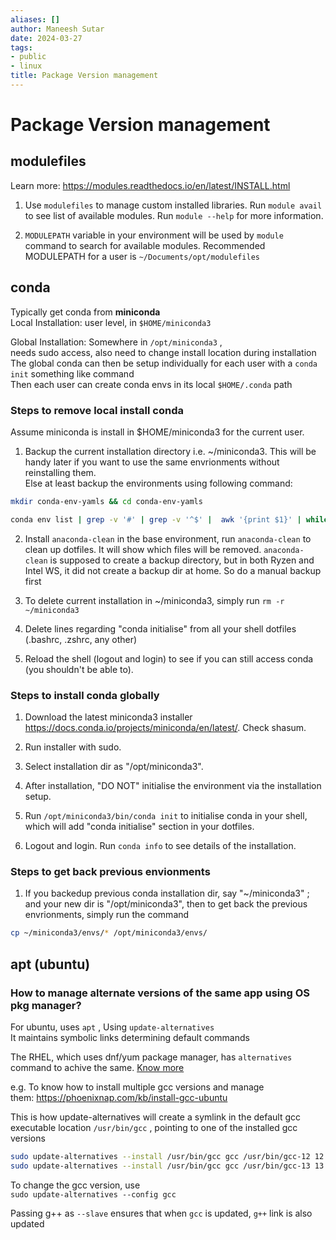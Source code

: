 ```yaml
---
aliases: []
author: Maneesh Sutar
date: 2024-03-27
tags:
- public
- linux
title: Package Version management
---
```


# Package Version management

## modulefiles

Learn more: <https://modules.readthedocs.io/en/latest/INSTALL.html>

1. Use `modulefiles` to manage custom installed libraries. Run `module avail` to see list of available modules. Run `module --help` for more information.

1. `MODULEPATH` variable in your environment will be used by `module` command to search for available modules. Recommended MODULEPATH for a user is `~/Documents/opt/modulefiles`

## conda

Typically get conda from **miniconda**  
Local Installation: user level, in `$HOME/miniconda3`

Global Installation: Somewhere in `/opt/miniconda3` ,  
needs sudo access, also need to change install location during installation  
The global conda can then be setup individually for each user with a `conda init` something like command  
Then each user can create conda envs in its local `$HOME/.conda` path

### Steps to remove local install conda

Assume miniconda is install in $HOME/miniconda3 for the current user.

1. Backup the current installation directory i.e. ~/miniconda3. This will be handy later if you want to use the same envrionments without reinstalling them.  
   Else at least backup the environments using following command:

````sh
mkdir conda-env-yamls && cd conda-env-yamls

conda env list | grep -v '#' | grep -v '^$' |  awk '{print $1}' | while read -r env_name ; do conda env export -n ${env_name} > ${env_name}-env.yaml ; done
````

2. Install `anaconda-clean` in the base environment, run `anaconda-clean` to clean up dotfiles. It will show which files will be removed. `anaconda-clean` is supposed to create a backup directory, but in both Ryzen and Intel WS, it did not create a backup dir at home. So do a manual backup first

2. To delete current installation in ~/miniconda3, simply run `rm -r ~/miniconda3`

2. Delete lines regarding "conda initialise" from all your shell dotfiles (.bashrc, .zshrc, any other)

2. Reload the shell (logout and login) to see if you can still access conda (you shouldn't be able to).

### Steps to install conda globally

1. Download the latest miniconda3 installer <https://docs.conda.io/projects/miniconda/en/latest/>. Check shasum.

1. Run installer with sudo.

1. Select installation dir as "/opt/miniconda3".

1. After installation, "DO NOT" initialise the environment via the installation setup.

1. Run `/opt/miniconda3/bin/conda init` to initialise conda in your shell, which will add "conda initialise" section in your dotfiles.

1. Logout and login. Run `conda info` to see details of the installation.

### Steps to get back previous envionments

1. If you backedup previous conda installation dir, say "~/miniconda3" ; and your new dir is "/opt/miniconda3", then to get back the previous envrionments, simply run the command

````sh
cp ~/miniconda3/envs/* /opt/miniconda3/envs/
````

## apt (ubuntu)

### How to manage alternate versions of the same app using OS pkg manager?

For ubuntu, uses `apt` , Using  `update-alternatives`  
It maintains symbolic links determining default commands

The RHEL, which uses dnf/yum package manager, has `alternatives` command to achive the same. [Know more](https://www.redhat.com/sysadmin/alternatives-command)

e.g. To know how to install multiple gcc versions and manage them: <https://phoenixnap.com/kb/install-gcc-ubuntu>

This is how update-alternatives  will create a symlink in the default gcc executable location `/usr/bin/gcc` , pointing to one of the installed gcc versions

````bash
sudo update-alternatives --install /usr/bin/gcc gcc /usr/bin/gcc-12 12 --slave /usr/bin/g++ g++ /usr/bin/g++-12
sudo update-alternatives --install /usr/bin/gcc gcc /usr/bin/gcc-13 13 --slave /usr/bin/g++ g++ /usr/bin/g++-13
````

To change the gcc version, use  
`sudo update-alternatives --config gcc`

Passing g++ as `--slave` ensures that when `gcc` is updated, `g++` link is also updated

